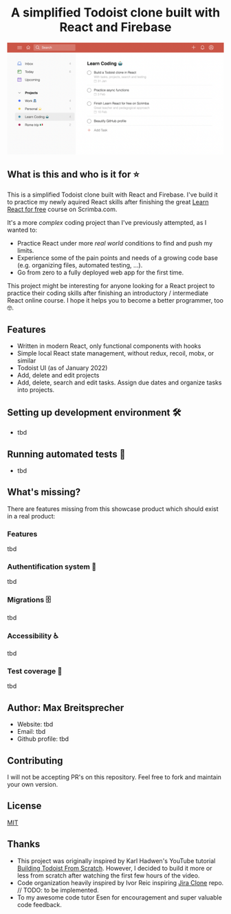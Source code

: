 <h1 align="center">A simplified Todoist clone built with React and Firebase</h1>

![Todoist Clone Screenshot](todoist-clone-preview.png)

## What is this and who is it for ⭐

This is a simplified Todoist clone built with React and Firebase.
I've build it to practice my newly aquired React skills after finishing the great [Learn React for free](https://scrimba.com/learn/learnreact) course on Scrimba.com.

It's a more _complex_ coding project than I've previously attempted, as I wanted to:

- Practice React under more _real world_ conditions to find and push my limits.
- Experience some of the pain points and needs of a growing code base (e.g. organizing files, automated testing, ...).
- Go from zero to a fully deployed web app for the first time.

This project might be interesting for anyone looking for a React project to practice their coding skills after finishing an introductory / intermediate React online course. I hope it helps you to become a better programmer, too 🤓.

## Features

- Written in modern React, only functional components with hooks
- Simple local React state management, without redux, recoil, mobx, or similar
- Todoist UI (as of January 2022)
- Add, delete and edit projects
- Add, delete, search and edit tasks. Assign due dates and organize tasks into projects.

## Setting up development environment 🛠

- tbd

## Running automated tests 🚥

- tbd

## What's missing?

There are features missing from this showcase product which should exist in a real product:

### Features

tbd

### Authentification system 🔐

tbd

### Migrations 🗄

tbd

### Accessibility ♿

tbd

### Test coverage 🧪

tbd

## Author: Max Breitsprecher

- Website: tbd
- Email: tbd
- Github profile: tbd

## Contributing

I will not be accepting PR's on this repository. Feel free to fork and maintain your own version.

## License

[MIT](https://opensource.org/licenses/MIT)

## Thanks

- This project was originally inspired by Karl Hadwen's YouTube tutorial [Building Todoist From Scratch](https://youtu.be/HgfA4W_VjmI). However, I decided to build it more or less from scratch after watching the first few hours of the video.
- Code organization heavily inspired by Ivor Reic inspiring [Jira Clone](https://github.com/oldboyxx/jira_clone/tree/190dfcd9dc62189a2852acf8e9e7869178a8008c) repo. // TODO: to be implemented.
- To my awesome code tutor Esen for encouragement and super valuable code feedback.
